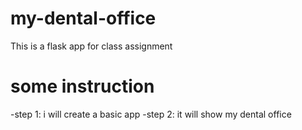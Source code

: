 # my-dental-office
This is a flask app for class assignment 
# some instruction
-step 1: i will create a basic app
-step 2: it will show my dental office 